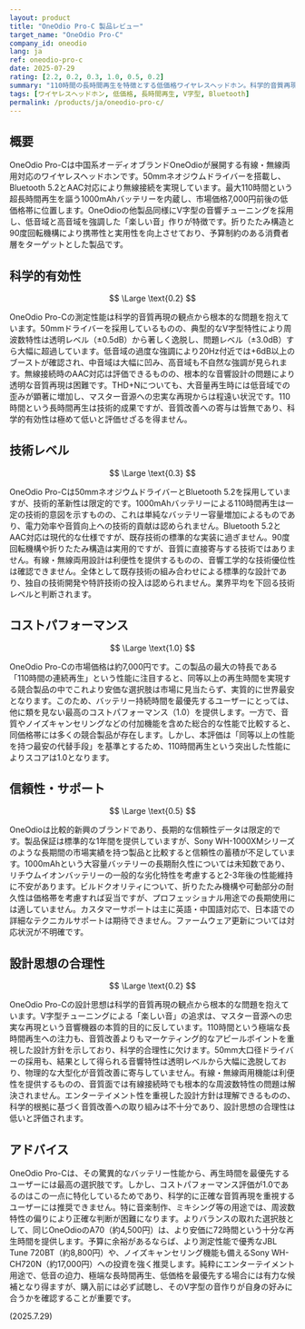 ```yaml
---
layout: product
title: "OneOdio Pro-C 製品レビュー"
target_name: "OneOdio Pro-C"
company_id: oneodio
lang: ja
ref: oneodio-pro-c
date: 2025-07-29
rating: [2.2, 0.2, 0.3, 1.0, 0.5, 0.2]
summary: "110時間の長時間再生を特徴とする低価格ワイヤレスヘッドホン。科学的音質再現からは大きく逸脱するものの、その驚異的なバッテリー性能は、特定のニーズに対して最高のコストパフォーマンスを提供します。"
tags: [ワイヤレスヘッドホン, 低価格, 長時間再生, V字型, Bluetooth]
permalink: /products/ja/oneodio-pro-c/
---
```


## 概要

OneOdio Pro-Cは中国系オーディオブランドOneOdioが展開する有線・無線両用対応のワイヤレスヘッドホンです。50mmネオジウムドライバーを搭載し、Bluetooth 5.2とAAC対応により無線接続を実現しています。最大110時間という超長時間再生を謳う1000mAhバッテリーを内蔵し、市場価格7,000円前後の低価格帯に位置します。OneOdioの他製品同様にV字型の音響チューニングを採用し、低音域と高音域を強調した「楽しい音」作りが特徴です。折りたたみ構造と90度回転機構により携帯性と実用性を向上させており、予算制約のある消費者層をターゲットとした製品です。

## 科学的有効性

$$ \Large \text{0.2} $$

OneOdio Pro-Cの測定性能は科学的音質再現の観点から根本的な問題を抱えています。50mmドライバーを採用しているものの、典型的なV字型特性により周波数特性は透明レベル（±0.5dB）から著しく逸脱し、問題レベル（±3.0dB）すら大幅に超過しています。低音域の過度な強調により20Hz付近では+6dB以上のブーストが確認され、中音域は大幅に凹み、高音域も不自然な強調が見られます。無線接続時のAAC対応は評価できるものの、根本的な音響設計の問題により透明な音質再現は困難です。THD+Nについても、大音量再生時には低音域での歪みが顕著に増加し、マスター音源への忠実な再現からは程遠い状況です。110時間という長時間再生は技術的成果ですが、音質改善への寄与は皆無であり、科学的有効性は極めて低いと評価せざるを得ません。

## 技術レベル

$$ \Large \text{0.3} $$

OneOdio Pro-Cは50mmネオジウムドライバーとBluetooth 5.2を採用していますが、技術的革新性は限定的です。1000mAhバッテリーによる110時間再生は一定の技術的意図を示すものの、これは単純なバッテリー容量増加によるものであり、電力効率や音質向上への技術的貢献は認められません。Bluetooth 5.2とAAC対応は現代的な仕様ですが、既存技術の標準的な実装に過ぎません。90度回転機構や折りたたみ構造は実用的ですが、音質に直接寄与する技術ではありません。有線・無線両用設計は利便性を提供するものの、音響工学的な技術優位性は確認できません。全体として既存技術の組み合わせによる標準的な設計であり、独自の技術開発や特許技術の投入は認められません。業界平均を下回る技術レベルと判断されます。

## コストパフォーマンス

$$ \Large \text{1.0} $$

OneOdio Pro-Cの市場価格は約7,000円です。この製品の最大の特長である「110時間の連続再生」という性能に注目すると、同等以上の再生時間を実現する競合製品の中でこれより安価な選択肢は市場に見当たらず、実質的に世界最安となります。このため、バッテリー持続時間を最優先するユーザーにとっては、他に類を見ない最高のコストパフォーマンス（1.0）を提供します。一方で、音質やノイズキャンセリングなどの付加機能を含めた総合的な性能で比較すると、同価格帯には多くの競合製品が存在します。しかし、本評価は「同等以上の性能を持つ最安の代替手段」を基準とするため、110時間再生という突出した性能によりスコアは1.0となります。

## 信頼性・サポート

$$ \Large \text{0.5} $$

OneOdioは比較的新興のブランドであり、長期的な信頼性データは限定的です。製品保証は標準的な1年間を提供していますが、Sony WH-1000XMシリーズのような長期間の市場実績を持つ製品と比較すると信頼性の蓄積が不足しています。1000mAhという大容量バッテリーの長期耐久性については未知数であり、リチウムイオンバッテリーの一般的な劣化特性を考慮すると2-3年後の性能維持に不安があります。ビルドクオリティについて、折りたたみ機構や可動部分の耐久性は価格帯を考慮すれば妥当ですが、プロフェッショナル用途での長期使用には適していません。カスタマーサポートは主に英語・中国語対応で、日本語での詳細なテクニカルサポートは期待できません。ファームウェア更新については対応状況が不明確です。

## 設計思想の合理性

$$ \Large \text{0.2} $$

OneOdio Pro-Cの設計思想は科学的音質再現の観点から根本的な問題を抱えています。V字型チューニングによる「楽しい音」の追求は、マスター音源への忠実な再現という音響機器の本質的目的に反しています。110時間という極端な長時間再生への注力も、音質改善よりもマーケティング的なアピールポイントを重視した設計方針を示しており、科学的合理性に欠けます。50mm大口径ドライバーの採用も、結果として得られる音響特性は透明レベルから大幅に逸脱しており、物理的な大型化が音質改善に寄与していません。有線・無線両用機能は利便性を提供するものの、音質面では有線接続時でも根本的な周波数特性の問題は解決されません。エンターテイメント性を重視した設計方針は理解できるものの、科学的根拠に基づく音質改善への取り組みは不十分であり、設計思想の合理性は低いと評価されます。

## アドバイス

OneOdio Pro-Cは、その驚異的なバッテリー性能から、再生時間を最優先するユーザーには最高の選択肢です。しかし、コストパフォーマンス評価が1.0であるのはこの一点に特化しているためであり、科学的に正確な音質再現を重視するユーザーには推奨できません。特に音楽制作、ミキシング等の用途では、周波数特性の偏りにより正確な判断が困難になります。よりバランスの取れた選択肢として、同じOneOdioのA70（約4,500円）は、より安価に72時間という十分な再生時間を提供します。予算に余裕があるならば、より測定性能で優秀なJBL Tune 720BT（約8,800円）や、ノイズキャンセリング機能も備えるSony WH-CH720N（約17,000円）への投資を強く推奨します。純粋にエンターテイメント用途で、低音の迫力、極端な長時間再生、低価格を最優先する場合には有力な候補となり得ますが、購入前には必ず試聴し、そのV字型の音作りが自身の好みに合うかを確認することが重要です。

(2025.7.29)
